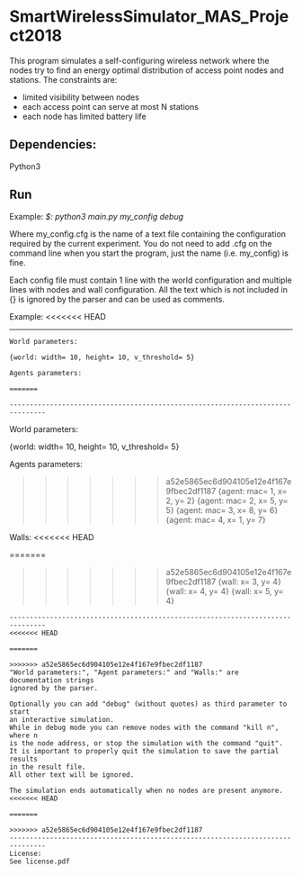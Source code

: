 # SmartWirelessSimulator_MAS_Project2018

This program simulates a self-configuring wireless network where the nodes try to find an energy optimal distribution of access point nodes and stations.
The constraints are:
 - limited visibility between nodes
 - each access point can serve at most N stations
 - each node has limited battery life

 ## Dependencies:
 Python3

 ## Run
 Example:
 *$: python3 main.py my_config debug*

 Where my_config.cfg is the name of a text file containing the configuration required
 by the current experiment.
 You do not need to add .cfg on the command line when you start the program,
 just the name (i.e. my_config) is fine.

 Each config file must contain 1 line with the world configuration and multiple
 lines with nodes and wall configuration.
 All the text which is not included in {} is ignored by the parser and can
 be used as comments.

 Example:
<<<<<<< HEAD

 -------------------------------------------------------------------------------
 ```
 World parameters:

 {world: width= 10, height= 10, v_threshold= 5}

 Agents parameters:

=======
 
 -------------------------------------------------------------------------------
 ```
 World parameters:
 
 {world: width= 10, height= 10, v_threshold= 5}

 Agents parameters:
 
>>>>>>> a52e5865ec6d904105e12e4f167e9fbec2df1187
 {agent: mac= 1, x= 2, y= 2}
 {agent: mac= 2, x= 5, y= 5}
 {agent: mac= 3, x= 8, y= 6}
 {agent: mac= 4, x= 1, y= 7}

 Walls:
<<<<<<< HEAD

=======
 
>>>>>>> a52e5865ec6d904105e12e4f167e9fbec2df1187
 {wall: x= 3, y= 4}
 {wall: x= 4, y= 4}
 {wall: x= 5, y= 4}
 ```
 -------------------------------------------------------------------------------
<<<<<<< HEAD

=======
 
>>>>>>> a52e5865ec6d904105e12e4f167e9fbec2df1187
 "World parameters:", "Agent parameters:" and "Walls:" are documentation strings
 ignored by the parser.

 Optionally you can add "debug" (without quotes) as third parameter to start
 an interactive simulation.
 While in debug mode you can remove nodes with the command "kill n", where n
 is the node address, or stop the simulation with the command "quit".
 It is important to properly quit the simulation to save the partial results
 in the result file.
 All other text will be ignored.

 The simulation ends automatically when no nodes are present anymore.
<<<<<<< HEAD

=======
 
>>>>>>> a52e5865ec6d904105e12e4f167e9fbec2df1187
 -------------------------------------------------------------------------------
License:
 See license.pdf
